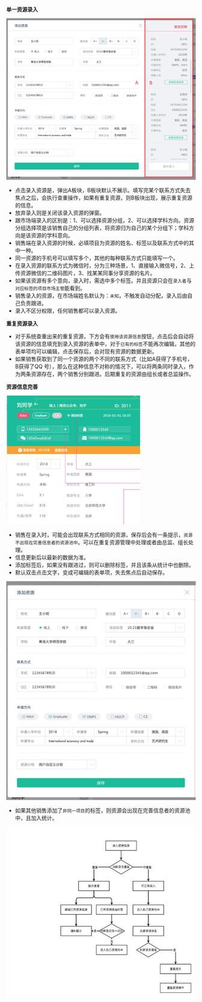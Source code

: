 **单一资源录入**

![](/assets/资源录入.png)

- 点击录入资源是，弹出A板块，B板块默认不展示。填写完某个联系方式失去焦点之后，会执行查重操作，如果有重复资源，则B板块出现，展示重复资源的信息。
- 放弃录入则是关闭该录入资源的弹窗。
- 跟市场端录入的区别是：1、可以选择资源分组，2、可以选择学科方向。资源分组选择项是该销售自己的分组列表，将资源归为自己的某个分组下；学科方向是该资源的学科意向。
- 销售端在录入资源的时候，必填项目为资源的姓名、标签以及联系方式中的其中一种。
- 同一资源的手机号可以填写多个，其他的每种联系方式只能填写一个。
- 在录入资源的联系方式为微信时，分为三种场景，1、直接输入微信号，2、上传资源微信的二维码图片，3、找某某同事分享资源的名片。
- 如果该资源有多个意向，录入时，需选中多个标签。并且资源只会在`录入者`与`对应标签的项目市场主管`能看到。
- 销售录入的资源，在市场端姓名默认为：`未知`，不触发自动分配，录入后由自己负责跟进。
- 录入不区分权限，任何销售都可以录入资源。

**重复资源录入**

- 对于系统查重出来的重复资源，下方会有`使用该资源信息`按钮，点击后会自动将该资源的信息填充到录入资源的表单中，对于`已有的标签`不能再次编辑，其他的表单项均可以编辑，点击保存后，会对现有资源的数据更新。
- 如果销售获取到了同一个资源的两个不同的联系方式（比如A获得了手机号，B获得了QQ 号），那么在这种信息不对称的情况下，可以将两条同时录入，作为两条资源存在，两个销售分别跟进。后期重复的资源由组长或者总监操作。

**资源信息完善**

![](/assets/信息编辑.png)
- 销售在录入时，可能会出现联系方式相同的资源，保存后会有一条提示，`资源不出现在完善信息者的资源池中`。可以在重复资源管理中处理或者由总监、组长处理。
- 信息更新后以最新的数据为准。
- 添加标签后，如果没有跟进过，则可以删除标签，并且该条从统计中也删除。
- 默认双击点击文字，变成可编辑的表单项，失去焦点后自动保存。

![](/assets/录入.png)

- 如果其他销售添加了`非同一项目`的标签，则资源会出现在完善信息者的资源池中，且加入统计。

![](/assets/录入流程.png)


